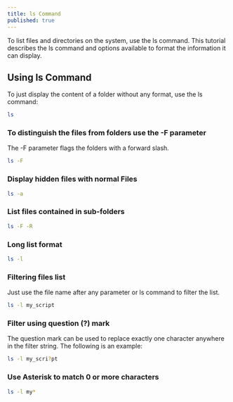 ```yaml
---
title: ls Command
published: true
---
```

To list files and directories on the system, use the ls command. This tutorial describes the ls command and options available to format the information it can display.

## Using ls Command
To just display the content of a folder without any format, use the ls command:

```sh
ls
```

### To distinguish the files from folders use the -F parameter
The -F parameter flags the folders with a forward slash.

```sh
ls -F
```

### Display hidden files with normal Files

```sh
ls -a
```

### List files contained in sub-folders

```sh
ls -F -R
```

### Long list format

```sh
ls -l
```

### Filtering files list
Just use the file name after any parameter or ls command to filter the list.

```sh
ls -l my_script
```

### Filter using question (?) mark

The question mark can be used to replace exactly one character anywhere in the filter string. The following is an example:

```sh
ls -l my_scri?pt
```

### Use Asterisk to match 0 or more characters

```sh
ls -l my*
```